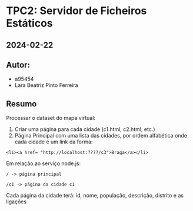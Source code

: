 # TPC2: Servidor de Ficheiros Estáticos
## 2024-02-22

## Autor:
- a95454
- Lara Beatriz Pinto Ferreira

## Resumo

Processar o dataset do mapa virtual:

1. Criar uma página para cada cidade (c1.html, c2.html, etc.)
2. Página Principal com uma lista das cidades, por ordem alfabética onde cada cidade é um link da forma:
```
<li><a href= "http://localhost:????/c3">Braga</a></li>
```

Em relação ao serviço node.js:

    / -> página principal

    /c1 -> página da cidade c1

Cada página da cidade terá: id, nome, população, descrição, distrito e as ligações